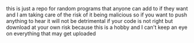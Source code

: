 this is just a repo for random programs that anyone can add to if they want and I am taking care of the risk of it being malicious so if you want to push anything to hear it will not be detrimental if your code is not right but download at your own risk because this is a hobby and I can't keep an eye on everything that may get uploaded 
